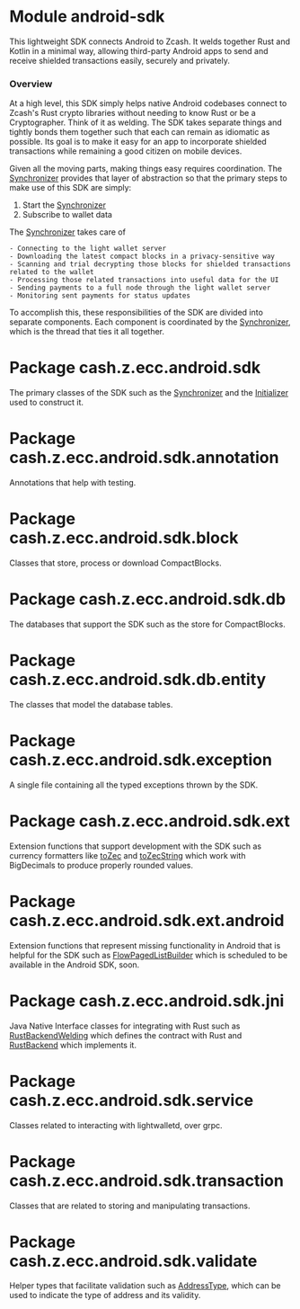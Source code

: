# Module android-sdk

This lightweight SDK connects Android to Zcash. It welds together Rust and Kotlin in a minimal way, allowing third-party Android apps to send and receive shielded transactions easily, securely and privately.

### Overview

At a high level, this SDK simply helps native Android codebases connect to Zcash's Rust crypto libraries without needing to know Rust or be a Cryptographer. Think of it as welding. The SDK takes separate things and tightly bonds them together such that each can remain as idiomatic as possible. Its goal is to make it easy for an app to incorporate shielded transactions while remaining a good citizen on mobile devices.

Given all the moving parts, making things easy requires coordination. The [Synchronizer](cash.z.ecc.android.sdk/-synchronizer/index.html) provides that layer of abstraction so that the primary steps to make use of this SDK are simply:

1. Start the [Synchronizer](cash.z.ecc.android.sdk/-synchronizer/index.html)
2. Subscribe to wallet data

The [Synchronizer](cash.z.ecc.android.sdk/-synchronizer/index.html) takes care of

    - Connecting to the light wallet server
    - Downloading the latest compact blocks in a privacy-sensitive way
    - Scanning and trial decrypting those blocks for shielded transactions related to the wallet
    - Processing those related transactions into useful data for the UI
    - Sending payments to a full node through the light wallet server
    - Monitoring sent payments for status updates

To accomplish this, these responsibilities of the SDK are divided into separate components. Each component is coordinated by the [Synchronizer](docs/-synchronizer/README.md), which is the thread that ties it all together.



# Package cash.z.ecc.android.sdk
 The primary classes of the SDK such as the [Synchronizer](cash.z.ecc.android.sdk/-synchronizer/index.html) and the [Initializer](cash.z.ecc.android.sdk/-initializer/index.html) used to construct it.

# Package cash.z.ecc.android.sdk.annotation
Annotations that help with testing.

# Package cash.z.ecc.android.sdk.block
 Classes that store, process or download CompactBlocks.

# Package cash.z.ecc.android.sdk.db
The databases that support the SDK such as the store for CompactBlocks.

# Package cash.z.ecc.android.sdk.db.entity
 The classes that model the database tables.

# Package cash.z.ecc.android.sdk.exception
A single file containing all the typed exceptions thrown by the SDK.

# Package cash.z.ecc.android.sdk.ext
Extension functions that support development with the SDK such as currency formatters like [toZec](cash.z.ecc.android.sdk.ext/kotlin.-double/to-zec.html) and [toZecString](cash.z.ecc.android.sdk.ext/kotlin.-double/to-zec-string.html) which work with BigDecimals to produce properly rounded values.

# Package cash.z.ecc.android.sdk.ext.android
Extension functions that represent missing functionality in Android that is helpful for the SDK such as [FlowPagedListBuilder](cash.z.ecc.android.sdk.ext.android/-flow-paged-list-builder/index.html) which is scheduled to be available in the Android SDK, soon.

# Package cash.z.ecc.android.sdk.jni
Java Native Interface classes for integrating with Rust such as [RustBackendWelding](cash.z.ecc.android.sdk.jni/-rust-backend-welding/index.html) which defines the contract with Rust and [RustBackend](cash.z.ecc.android.sdk.jni/-rust-backend/index.html) which implements it.

# Package cash.z.ecc.android.sdk.service
Classes related to interacting with lightwalletd, over grpc.

# Package cash.z.ecc.android.sdk.transaction
Classes that are related to storing and manipulating transactions.

# Package cash.z.ecc.android.sdk.validate
 Helper types that facilitate validation such as [AddressType](cash.z.ecc.android.sdk.validate/-address-type/index.html), which can be used to indicate the type of address and its validity.

